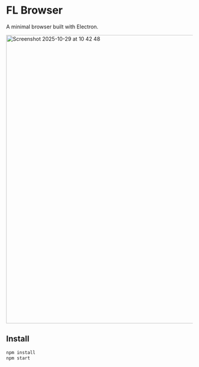 # FL Browser

A minimal browser built with Electron.

<img width="1111" height="781" alt="Screenshot 2025-10-29 at 10 42 48" src="https://github.com/user-attachments/assets/5d3aec75-33ff-4b83-82d1-d6ddd2e99121" />


## Install

```bash
npm install
npm start
```
